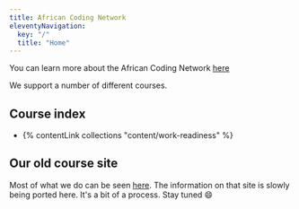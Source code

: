 ```yaml
---
title: African Coding Network
eleventyNavigation:
  key: "/"
  title: "Home"
---
```


You can learn more about the African Coding Network [here](https://www.africancoding.network/african-coding-network-1)

We support a number of different courses.

## Course index

- {% contentLink collections "content/work-readiness" %}

## Our old course site

Most of what we do can be seen [here](http://syllabus.africacode.net/). The information on that site is slowly being ported here. It's a bit of a process. Stay tuned 😄
